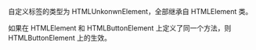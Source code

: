 

自定义标签的类型为 HTMLUnkonwnElement，全部继承自 HTMLElement 类。

如果在 HTMLElement 和 HTMLButtonElement 上定义了同一个方法，则 HTMLButtonElement 上的生效。